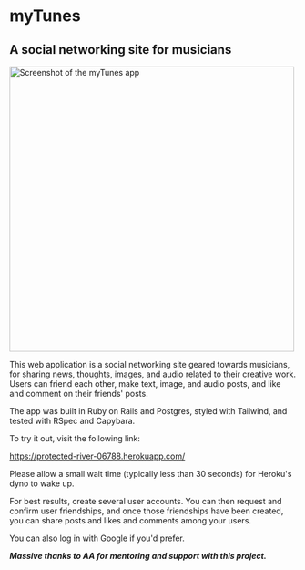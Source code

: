 # myTunes

## A social networking site for musicians

<img src="https://msespos.github.io/portfolio/imgs/mytunes%20screenshot.png" alt="Screenshot of the myTunes app" width="500"/>

This web application is a social networking site geared towards musicians, for sharing news, thoughts, images, and audio related to their creative work.
Users can friend each other, make text, image, and audio posts, and like and comment on their friends' posts.

The app was built in Ruby on Rails and Postgres, styled with Tailwind, and tested with RSpec and Capybara.

To try it out, visit the following link:

https://protected-river-06788.herokuapp.com/

Please allow a small wait time (typically less than 30 seconds) for Heroku's dyno to wake up.

For best results, create several user accounts. You can then request and confirm user friendships, and once those friendships have been created, you can share posts and likes and comments among your users.

You can also log in with Google if you'd prefer.

***Massive thanks to AA for mentoring and support with this project.***
